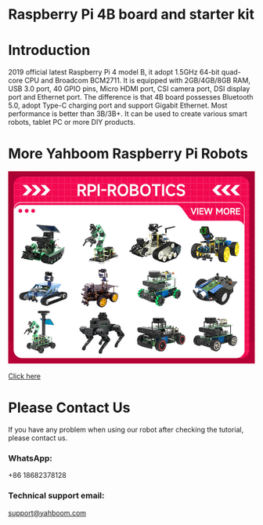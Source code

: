# Raspberry Pi 4B board and starter kit
# Introduction
2019 official latest Raspberry Pi 4 model B, it adopt 1.5GHz 64-bit quad-core CPU and Broadcom BCM2711. It is equipped with 2GB/4GB/8GB RAM, USB 3.0 port, 40 GPIO pins, Micro HDMI port, CSI camera port, DSI display port and Ethernet port. The difference is that 4B board possesses Bluetooth 5.0, adopt Type-C charging port and support Gigabit Ethernet. Most performance is better than 3B/3B+. It can be used to create various smart robots, tablet PC or more DIY products.

# More Yahboom Raspberry Pi Robots
![](https://github.com/YahboomTechnology/Raspberry-Pi-4B/blob/master/RaspberryPi-RobotCar_Yahboom.jpg)

[Click here](https://category.yahboom.net/collections/raspberry-pi)

# Please Contact Us
If you have any problem when using our robot after checking the tutorial, please contact us.

### WhatsApp:
+86 18682378128

### Technical support email: 
support@yahboom.com

